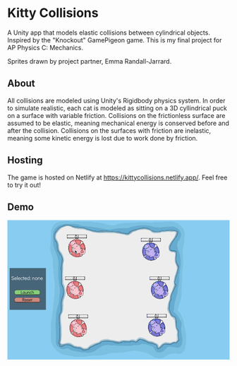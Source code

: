 # Kitty Collisions
 A Unity app that models elastic collisions between cylindrical objects. Inspired by the "Knockout" GamePigeon game. This is my final project for AP Physics C: Mechanics.

Sprites drawn by project partner, Emma Randall-Jarrard.

## About
All collisions are modeled using Unity's Rigidbody physics system. In order to simulate realistic, each cat is modeled as sitting on a 3D cyllindrical puck on a surface with variable friction. Collisions on the frictionless surface are assumed to be elastic, meaning mechanical energy is conserved before and after the collision. Collisions on the surfaces with friction are inelastic, meaning some kinetic energy is lost due to work done by friction.

## Hosting
The game is hosted on Netlify at https://kittycollisions.netlify.app/. Feel free to try it out!

 ## Demo
 ![demo gif](./demo/kittydemo.gif)
